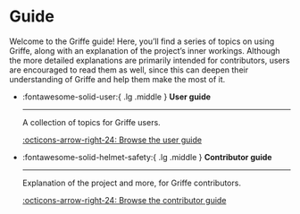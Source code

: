 # Guide

Welcome to the Griffe guide! Here, you’ll find a series of topics on using Griffe, along with an explanation of the project’s inner workings. Although the more detailed explanations are primarily intended for contributors, users are encouraged to read them as well, since this can deepen their understanding of Griffe and help them make the most of it.

<div class="grid cards" markdown>

-   :fontawesome-solid-user:{ .lg .middle } **User guide**

    ---

    A collection of topics for Griffe users.

    [:octicons-arrow-right-24: Browse the user guide](guide/users.md)

-   :fontawesome-solid-helmet-safety:{ .lg .middle } **Contributor guide**

    ---

    Explanation of the project and more, for Griffe contributors.

    [:octicons-arrow-right-24: Browse the contributor guide](guide/contributors.md)

</div>

